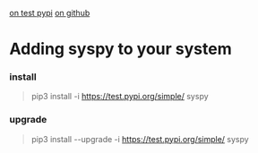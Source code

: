 [on test pypi](https://test.pypi.org/project/syspy/)
[on github](https://github.com/mrgarelli/PySys)

# Adding syspy to your system

### install
> pip3 install -i https://test.pypi.org/simple/ syspy

### upgrade
> pip3 install --upgrade -i https://test.pypi.org/simple/ syspy
